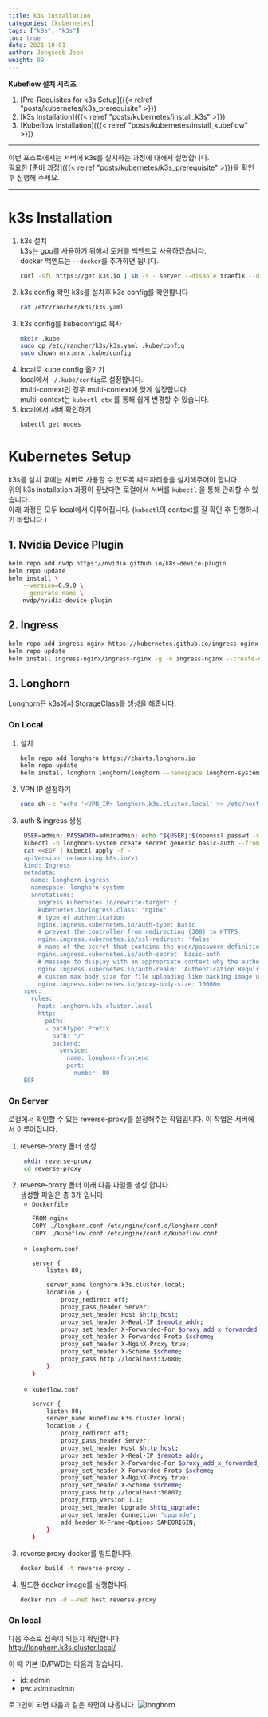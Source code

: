 ```yaml
---
title: k3s Installation
categories: [kubernetes]
tags: ["k8s", "k3s"]
toc: true
date: 2021-10-01
author: Jongseob Jeon
weight: 99
---
```


**Kubeflow 설치 시리즈**
1. [Pre-Requisites for k3s Setup]({{< relref "posts/kubernetes/k3s_prerequisite" >}})
2. [k3s Installation]({{< relref "posts/kubernetes/install_k3s" >}})
3. [Kubeflow Installation]({{< relref "posts/kubernetes/install_kubeflow" >}})

---

이번 포스트에서는 서버에 k3s를 설치하는 과정에 대해서 설명합니다.  
필요한 [준비 과정]({{< relref "posts/kubernetes/k3s_prerequisite" >}})을 확인 후 진행해 주세요.  

---

# k3s Installation
1. k3s 설치  
   k3s는 gpu를 사용하기 위해서 도커를 백엔드로 사용하겠습니다.  
   docker 백엔드는 `--docker`를 추가하면 됩니다.
   ```bash
   curl -sfL https://get.k3s.io | sh -s - server --disable traefik --disable servicelb --disable local-storage --docker
   ```
2. k3s config 확인
   k3s를 설치후 k3s config를 확인합니다
   ```bash
   cat /etc/rancher/k3s/k3s.yaml
   ```
3. k3s config를 kubeconfig로 복사
   ```bash
   mkdir .kube
   sudo cp /etc/rancher/k3s/k3s.yaml .kube/config
   sudo chown mrx:mrx .kube/config
   ```
4. local로 kube config 옮기기  
   local에서 `~/.kube/config`로 설정합니다.  
   multi-context인 경우 multi-context에 맞게 설정합니다.  
   multi-context는 `kubectl ctx` 를 통해 쉽게 변경할 수 있습니다.
5. local에서 서버 확인하기
    ```bash
    kubectl get nodes
    ```

# Kubernetes Setup
k3s를 설치 후에는 서버로 사용할 수 있도록 써드파티들을 설치해주어야 합니다.  
위의 k3s installation 과정이 끝났다면 로컬에서 서버를 `kubectl` 을 통해 관리할 수 있습니다.  
아래 과정은 모두 local에서 이루어집니다. (`kubectl`의 context를 잘 확인 후 진행하시기 바랍니다.)

## 1. Nvidia Device Plugin
```bash
helm repo add nvdp https://nvidia.github.io/k8s-device-plugin
helm repo update
helm install \
    --version=0.9.0 \
    --generate-name \
    nvdp/nvidia-device-plugin
```

## 2. Ingress
```bash
helm repo add ingress-nginx https://kubernetes.github.io/ingress-nginx
helm repo update
helm install ingress-nginx/ingress-nginx -g -n ingress-nginx --create-namespace --set controller.service.type='NodePort' --set controller.service.nodePorts.http=32080 --set controller.service.nodePorts.https=32443
```

## 3. Longhorn
Longhorn은 k3s에서 StorageClass를 생성을 해줍니다.

### On Local
1. 설치
    ```bash
    helm repo add longhorn https://charts.longhorn.io
    helm repo update
    helm install longhorn longhorn/longhorn --namespace longhorn-system --set csi.kubeletRootDir=/var/lib/kubelet --create-namespace
    ```
2. VPN IP 설정하기
   ```bash
   sudo sh -c "echo '<VPN_IP> longhorn.k3s.cluster.local' >> /etc/hosts"
   ```
3. auth & ingress 생성
   ```bash
    USER=admin; PASSWORD=adminadmin; echo "${USER}:$(openssl passwd -stdin -apr1 <<< ${PASSWORD})" >> auth
    kubectl -n longhorn-system create secret generic basic-auth --from-file=auth
    cat <<EOF | kubectl apply -f -
    apiVersion: networking.k8s.io/v1
    kind: Ingress
    metadata:
      name: longhorn-ingress
      namespace: longhorn-system
      annotations:
        ingress.kubernetes.io/rewrite-target: /
        kubernetes.io/ingress.class: "nginx"
        # type of authentication
        nginx.ingress.kubernetes.io/auth-type: basic
        # prevent the controller from redirecting (308) to HTTPS
        nginx.ingress.kubernetes.io/ssl-redirect: 'false'
        # name of the secret that contains the user/password definitions
        nginx.ingress.kubernetes.io/auth-secret: basic-auth
        # message to display with an appropriate context why the authentication is required
        nginx.ingress.kubernetes.io/auth-realm: 'Authentication Required '
        # custom max body size for file uploading like backing image uploading
        nginx.ingress.kubernetes.io/proxy-body-size: 10000m
    spec:
      rules:
      - host: longhorn.k3s.cluster.local
        http:
          paths:
          - pathType: Prefix
            path: "/"
            backend:
              service:
                name: longhorn-frontend
                port:
                  number: 80
    EOF
   ```
### On Server
로컬에서 확인할 수 있는 reverse-proxy를 설정해주는 작업입니다.
이 작업은 서버에서 이루어집니다.

1. reverse-proxy 폴더 생성
   ```bash
    mkdir reverse-proxy
    cd reverse-proxy
    ```
2. reverse-proxy 폴더 아래 다음 파일들 생성 합니다.    
    생성할 파일은 총 3개 입니다.      
    - `Dockerfile`
        ```bash
        FROM nginx
        COPY ./longhorn.conf /etc/nginx/conf.d/longhorn.conf
        COPY ./kubeflow.conf /etc/nginx/conf.d/kubeflow.conf
        ```
    - `longhorn.conf`
        ```bash
        server {
            listen 80;
        
            server_name longhorn.k3s.cluster.local;
            location / {
                proxy_redirect off;
                proxy_pass_header Server;
                proxy_set_header Host $http_host;
                proxy_set_header X-Real-IP $remote_addr;
                proxy_set_header X-Forwarded-For $proxy_add_x_forwarded_for;
                proxy_set_header X-Forwarded-Proto $scheme;
                proxy_set_header X-NginX-Proxy true;
                proxy_set_header X-Scheme $scheme;
                proxy_pass http://localhost:32080;
            }
        }
        ```
    - `kubeflow.conf`
        ```bash
        server {
            listen 80;
            server_name kubeflow.k3s.cluster.local;
            location / {
                proxy_redirect off;
                proxy_pass_header Server;
                proxy_set_header Host $http_host;
                proxy_set_header X-Real-IP $remote_addr;
                proxy_set_header X-Forwarded-For $proxy_add_x_forwarded_for;
                proxy_set_header X-Forwarded-Proto $scheme;
                proxy_set_header X-NginX-Proxy true;
                proxy_set_header X-Scheme $scheme;
                proxy_pass http://localhost:30807;
                proxy_http_version 1.1;
                proxy_set_header Upgrade $http_upgrade;
                proxy_set_header Connection "upgrade";
                add_header X-Frame-Options SAMEORIGIN;
            }
        }
        ```
3. reverse proxy docker를 빌드합니다.
    ```bash
    docker build -t reverse-proxy .
    ```
4. 빌드한 docker image를 실행합니다.
    ```bash
    docker run -d --net host reverse-proxy
    ```

### On local
다음 주소로 접속이 되는지 확인합니다.  
http://longhorn.k3s.cluster.local/  

이 때 기본 ID/PWD는 다음과 같습니다.
- id: admin
- pw: adminadmin

로그인이 되면 다음과 같은 화면이 나옵니다.
![longhorn](/imgs/k3s/longhorn.png)

